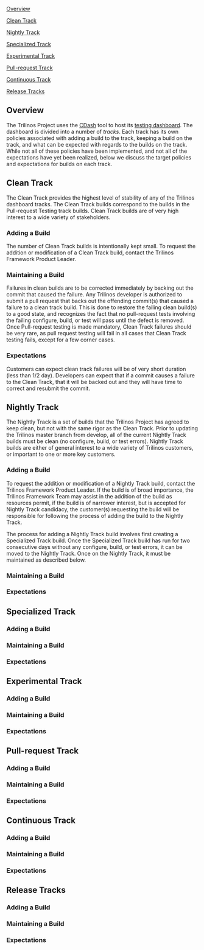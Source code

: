[Overview](#overview)

[Clean Track](#clean-track)

[Nightly Track](#nightly-track)

[Specialized Track](#specialized-track)

[Experimental Track](#experimental-track)

[Pull-request Track](#pull-request-track)

[Continuous Track](#continuous-track)

[Release Tracks](#release-tracks)

## <a name="overview"></a>Overview

The Trilinos Project uses the [CDash](https://www.cdash.org) tool to host its [testing dashboard](https://testing.sandia.gov/cdash/index.php?project=Trilinos). The dashboard is divided into a number of _tracks_. Each track has its own policies associated with adding a build to the track, keeping a build on the track, and what can be expected with regards to the builds on the track. While not all of these policies have been implemented, and not all of the expectations have yet been realized, below we discuss the target policies and expectations for builds on each track.

## <a name="clean-track"></a>Clean Track

The Clean Track provides the highest level of stability of any of the Trilinos dashboard tracks. The Clean Track builds correspond to the builds in the Pull-request Testing track builds. Clean Track builds are of very high interest to a wide variety of stakeholders.

### Adding a Build

The number of Clean Track builds is intentionally kept small. To request the addition or modification of a Clean Track build, contact the Trilinos Framework Product Leader.

### Maintaining a Build

Failures in clean builds are to be corrected immediately by backing out the commit that caused the failure. Any Trilinos developer is authorized to submit a pull request that backs out the offending commit(s) that caused a failure to a clean track build. This is done to restore the failing clean build(s) to a good state, and recognizes the fact that no pull-request tests involving the failing configure, build, or test will pass until the defect is removed. Once Pull-request testing is made mandatory, Clean Track failures should be very rare, as pull request testing will fail in all cases that Clean Track testing fails, except for a few corner cases.

### Expectations

Customers can expect clean track failures will be of very short duration (less than 1/2 day). Developers can expect that if a commit causes a failure to the Clean Track, that it will be backed out and they will have time to correct and resubmit the commit.

## <a name="nightly-track"></a>Nightly Track

The Nightly Track is a set of builds that the Trilinos Project has agreed to keep clean, but not with the same rigor as the Clean Track. Prior to updating the Trilinos master branch from develop, all of the current Nightly Track builds must be clean (no configure, build, or test errors). Nightly Track builds are either of general interest to a wide variety of Trilinos customers, or important to one or more key customers.

### Adding a Build

To request the addition or modification of a Nightly Track build, contact the Trilinos Framework Product Leader. If the build is of broad importance, the Trilinos Framework Team may assist in the addition of the build as resources permit, if the build is of narrower interest, but is accepted for Nightly Track candidacy, the customer(s) requesting the build will be responsible for following the process of adding the build to the Nightly Track.

The process for adding a Nightly Track build involves first creating a Specialized Track build. Once the Specialized Track build has run for two consecutive days without any configure, build, or test errors, it can be moved to the Nightly Track. Once on the Nightly Track, it must be maintained as described below.

### Maintaining a Build


### Expectations

## <a name="specialized-track"></a>Specialized Track

### Adding a Build



### Maintaining a Build


### Expectations

## <a name="experimental-track"></a>Experimental Track

### Adding a Build



### Maintaining a Build


### Expectations

## <a name="pull-request-track"></a>Pull-request Track

### Adding a Build



### Maintaining a Build


### Expectations

## <a name="continuous-track"></a>Continuous Track

### Adding a Build



### Maintaining a Build


### Expectations

## <a name="release-tracks"></a>Release Tracks

### Adding a Build


### Maintaining a Build


### Expectations
